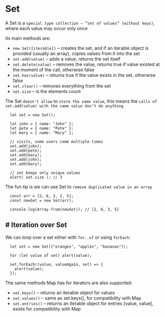 # Set

A Set is a `special type collection – “set of values” (without keys)`, where each value may occur only once

Its main methods are:

- `new Set([iterable])` – creates the set, and if an iterable object is provided (usually an array), copies values from it into the set
- `set.add(value)` – adds a value, returns the set itself
- `set.delete(value)` – removes the value, returns true if value existed at the moment of the call, otherwise false
- `set.has(value)` – returns true if the value exists in the set, otherwise false
- `set.clear()` – removes everything from the set
- `set.size` – is the elements count

The Set `doesn't allow` to `store the same value`, this means the `calls of set.add(value) with the same value don’t do anything`

```
  let set = new Set();

  let john = { name: "John" };
  let pete = { name: "Pete" };
  let mary = { name: "Mary" };

  // visits, some users come multiple times
  set.add(john);
  set.add(pete);
  set.add(mary);
  set.add(john);
  set.add(mary);

  // set keeps only unique values
  alert( set.size ); // 3
```

The fun tip is we can use Set to `remove duplicated value in an array`

```
  const arr = [2, 6, 3, 2, 5];
  const newSet = new Set(arr);

  console.log(Array.from(newSet)); // [2, 6, 3, 5]
```

## # Iteration over Set

We can loop over a set either with `for..of` or using `forEach`:

```
  let set = new Set(["oranges", "apples", "bananas"]);

  for (let value of set) alert(value);

  set.forEach((value, valueAgain, set) => {
    alert(value);
  });
```

The same methods Map has for iterators are also supported:

- `set.keys()` – returns an iterable object for values
- `set.values()` – same as set.keys(), for compatibility with Map
- `set.entries()` – returns an iterable object for entries [value, value], exists for compatibility with Map
